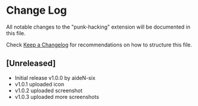 # Change Log

All notable changes to the "punk-hacking" extension will be documented in this file.

Check [Keep a Changelog](http://keepachangelog.com/) for recommendations on how to structure this file.

## [Unreleased]

- Initial release v1.0.0 by aideN-six
- v1.0.1 uploaded icon
- v1.0.2 uploaded screenshot
- v1.0.3 uploaded more screenshots
